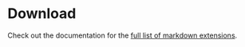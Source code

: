 # Download

Check out the documentation for the [full list of markdown extensions](https://vitepress.dev/guide/markdown).
